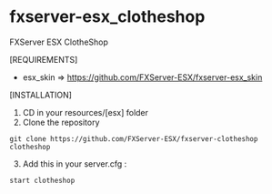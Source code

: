 # fxserver-esx_clotheshop
FXServer ESX ClotheShop

[REQUIREMENTS]

- esx_skin => https://github.com/FXServer-ESX/fxserver-esx_skin

[INSTALLATION]

1) CD in your resources/[esx] folder
2) Clone the repository
```
git clone https://github.com/FXServer-ESX/fxserver-clotheshop clotheshop
```
3) Add this in your server.cfg :

```
start clotheshop
```
